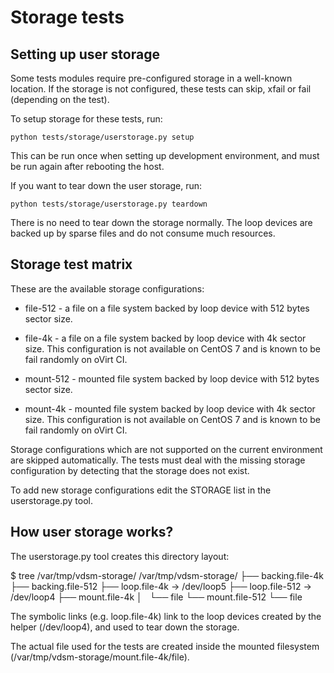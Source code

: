# Storage tests


## Setting up user storage

Some tests modules require pre-configured storage in a well-known
location. If the storage is not configured, these tests can skip, xfail
or fail (depending on the test).

To setup storage for these tests, run:

    python tests/storage/userstorage.py setup

This can be run once when setting up development environment, and must
be run again after rebooting the host.

If you want to tear down the user storage, run:

    python tests/storage/userstorage.py teardown

There is no need to tear down the storage normally. The loop devices are
backed up by sparse files and do not consume much resources.


## Storage test matrix

These are the available storage configurations:

- file-512 - a file on a file system backed by loop device with 512
  bytes sector size.

- file-4k - a file on a file system backed by loop device with 4k sector
  size. This configuration is not available on CentOS 7 and is known to
  be fail randomly on oVirt CI.

- mount-512 - mounted file system backed by loop device with 512 bytes
  sector size.

- mount-4k - mounted file system backed by loop device with 4k sector
  size.  This configuration is not available on CentOS 7 and is known to
  be fail randomly on oVirt CI.

Storage configurations which are not supported on the current
environment are skipped automatically. The tests must deal with the
missing storage configuration by detecting that the storage does not
exist.

To add new storage configurations edit the STORAGE list in the
userstorage.py tool.


## How user storage works?

The userstorage.py tool creates this directory layout:

$ tree /var/tmp/vdsm-storage/
/var/tmp/vdsm-storage/
├── backing.file-4k
├── backing.file-512
├── loop.file-4k -> /dev/loop5
├── loop.file-512 -> /dev/loop4
├── mount.file-4k
│   └── file
└── mount.file-512
    └── file

The symbolic links (e.g. loop.file-4k) link to the loop devices created
by the helper (/dev/loop4), and used to tear down the storage.

The actual file used for the tests are created inside the mounted
filesystem (/var/tmp/vdsm-storage/mount.file-4k/file).
